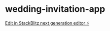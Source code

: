 # wedding-invitation-app

[Edit in StackBlitz next generation editor ⚡️](https://stackblitz.com/~/github.com/sergiodm92/wedding-invitation-app)